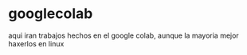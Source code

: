 # googlecolab
aqui iran trabajos hechos en el google colab, aunque la mayoria mejor haxerlos en linux
